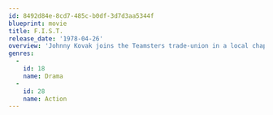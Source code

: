 ```yaml
---
id: 8492d84e-8cd7-485c-b0df-3d7d3aa5344f
blueprint: movie
title: F.I.S.T.
release_date: '1978-04-26'
overview: 'Johnny Kovak joins the Teamsters trade-union in a local chapter in the 1930s and works his way up in the organization. As he climbs higher and higher his methods become more ruthless and finally senator Madison starts a campaign to find the truth about the alleged connections with the Mob.'
genres:
  -
    id: 18
    name: Drama
  -
    id: 28
    name: Action
---
```

